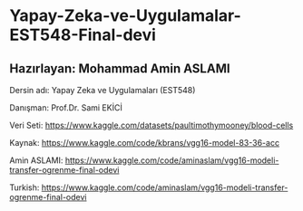 # Yapay-Zeka-ve-Uygulamalar-EST548-Final-devi
## Hazırlayan: Mohammad Amin ASLAMI

Dersin adı: 		Yapay Zeka ve Uygulamaları (EST548)

Danışman:		Prof.Dr. Sami EKİCİ

Veri Seti: https://www.kaggle.com/datasets/paultimothymooney/blood-cells

Kaynak: https://www.kaggle.com/code/kbrans/vgg16-model-83-36-acc

Amin ASLAMI: https://www.kaggle.com/code/aminaslam/vgg16-modeli-transfer-ogrenme-final-odevi

Turkish: https://www.kaggle.com/code/aminaslam/vgg16-modeli-transfer-ogrenme-final-odevi
